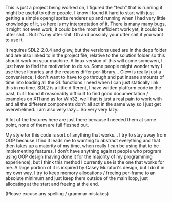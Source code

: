 This is just a project being worked on, I figured the "tech" that is running it might be useful to other people. I know I found it hard to start with just getting a simple opengl sprite renderer up and running when I had very little knowledge of it, so here is my interpretation of it. There is many many bugs, it might not even work, it could be the most inefficient work yet, it could be utter shit... But it's my utter shit. Oh and possibly your utter shit if you want to use it. 

It requires SDL2-2.0.4 and glew, but the versions used are in the deps folder and are also linked to in the project file, relative to the solution folder so this should work on your machine. A linux version of this will come somewen, I just have to find the motivation to do so. Some people might wonder why I use these libraries and the reasons differ per-library... Glew is really just a convenience; I don't want to have to go through and put insane amounts of time into loading all the GL functions I need when I can just statically link this in no time. SDL2 is a little different, I have written platform code in the past, but I found it reasonably difficult to find good documentation / examples on X11 and as for Win32, well that is just a real pain to work with and all the different components don't all act in the same way so I just get overwhelmed. I am also very lazy... So very very lazy.

A lot of the features here are just there because I needed them at some point, none of them are full fleshed out.

My style for this code is sort of anything that works... I try to stay away from OOP because I find it leads me to wanting to abstract everything and that then takes up a majority of my time, when really I can be using that to be implementing features. I don't have anything against people who program using OOP design (having done it for the majority of my programming experience), but I think this method I currently use is the one that works for me. A large portion of it is inspired by Casey Muratori's design, but I do it in my own way. I try to keep memory allocations / freeing per-frame to an absolute minimum and just keep them outside of the main loop, just allocating at the start and freeing at the end.

(Please excuse any spelling / grammar mistakes)